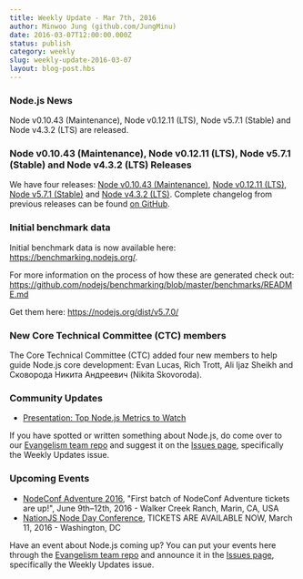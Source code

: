 ```yaml
---
title: Weekly Update - Mar 7th, 2016
author: Minwoo Jung (github.com/JungMinu)
date: 2016-03-07T12:00:00.000Z
status: publish
category: weekly
slug: weekly-update-2016-03-07
layout: blog-post.hbs
---
```


### Node.js News
Node v0.10.43 (Maintenance), Node v0.12.11 (LTS), Node v5.7.1 (Stable) and Node v4.3.2 (LTS) are released.

### Node v0.10.43 (Maintenance), Node v0.12.11 (LTS), Node v5.7.1 (Stable) and Node v4.3.2 (LTS) Releases

We have four releases: [Node v0.10.43 (Maintenance)](https://nodejs.org/en/blog/release/v0.10.43/), [Node v0.12.11 (LTS)](https://nodejs.org/en/blog/release/v0.12.11/), [Node v5.7.1 (Stable)](https://nodejs.org/en/blog/release/v5.7.1/) and [Node v4.3.2 (LTS)](https://nodejs.org/en/blog/release/v4.3.2/). Complete changelog from previous releases can be found [on GitHub](https://github.com/nodejs/node/blob/master/CHANGELOG.md).

### Initial benchmark data

Initial benchmark data is now available here: https://benchmarking.nodejs.org/. 

For more information on the process of how these are generated check out: https://github.com/nodejs/benchmarking/blob/master/benchmarks/README.md

Get them here: https://nodejs.org/dist/v5.7.0/

### New Core Technical Committee (CTC) members

The Core Technical Committee (CTC) added four new members to help guide Node.js core development: Evan Lucas, Rich Trott, Ali Ijaz Sheikh and Сковорода Никита Андреевич (Nikita Skovoroda).

### Community Updates

* [Presentation: Top Node.js Metrics to Watch](http://blog.sematext.com/2016/02/26/top-node-js-metrics-to-watch/)

If you have spotted or written something about Node.js, do come over to our [Evangelism team repo](https://github.com/nodejs/evangelism) and suggest it on the [Issues page](https://github.com/nodejs/evangelism/issues), specifically the Weekly Updates issue.

### Upcoming Events

* [NodeConf Adventure 2016](https://ti.to/nodeconf/adventure-2016), "First batch of NodeConf Adventure tickets are up!", June 9th–12th, 2016 - Walker Creek Ranch, Marin, CA, USA
* [NationJS Node Day Conference](http://nationjs.com/), TICKETS ARE AVAILABLE NOW, March 11, 2016 - Washington, DC

Have an event about Node.js coming up? You can put your events here through the [Evangelism team repo](https://github.com/nodejs/evangelism) and announce it in the [Issues page](https://github.com/nodejs/evangelism/issues), specifically the Weekly Updates issue.
